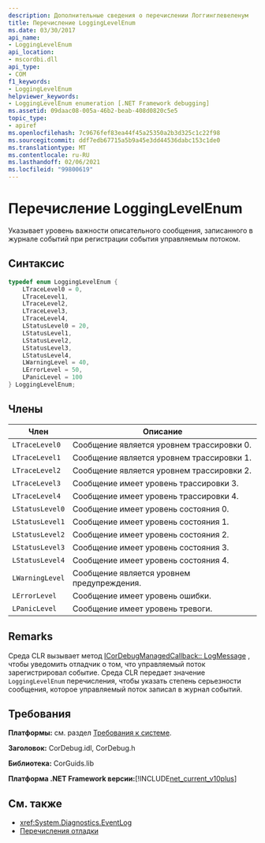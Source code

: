 ```yaml
---
description: Дополнительные сведения о перечислении Логгинглевеленум
title: Перечисление LoggingLevelEnum
ms.date: 03/30/2017
api_name:
- LoggingLevelEnum
api_location:
- mscordbi.dll
api_type:
- COM
f1_keywords:
- LoggingLevelEnum
helpviewer_keywords:
- LoggingLevelEnum enumeration [.NET Framework debugging]
ms.assetid: 09daac08-005a-46b2-beab-408d0820c5e5
topic_type:
- apiref
ms.openlocfilehash: 7c9676fef83ea44f45a25350a2b3d325c1c22f98
ms.sourcegitcommit: ddf7edb67715a5b9a45e3dd44536dabc153c1de0
ms.translationtype: MT
ms.contentlocale: ru-RU
ms.lasthandoff: 02/06/2021
ms.locfileid: "99800619"
---
```

# <a name="logginglevelenum-enumeration"></a>Перечисление LoggingLevelEnum

Указывает уровень важности описательного сообщения, записанного в журнале событий при регистрации события управляемым потоком.  
  
## <a name="syntax"></a>Синтаксис  
  
```cpp  
typedef enum LoggingLevelEnum {  
    LTraceLevel0 = 0,  
    LTraceLevel1,  
    LTraceLevel2,  
    LTraceLevel3,  
    LTraceLevel4,  
    LStatusLevel0 = 20,  
    LStatusLevel1,  
    LStatusLevel2,  
    LStatusLevel3,  
    LStatusLevel4,  
    LWarningLevel = 40,  
    LErrorLevel = 50,  
    LPanicLevel = 100  
} LoggingLevelEnum;  
```  
  
## <a name="members"></a>Члены  
  
|Член|Описание|  
|------------|-----------------|  
|`LTraceLevel0`|Сообщение является уровнем трассировки 0.|  
|`LTraceLevel1`|Сообщение является уровнем трассировки 1.|  
|`LTraceLevel2`|Сообщение является уровнем трассировки 2.|  
|`LTraceLevel3`|Сообщение имеет уровень трассировки 3.|  
|`LTraceLevel4`|Сообщение имеет уровень трассировки 4.|  
|`LStatusLevel0`|Сообщение имеет уровень состояния 0.|  
|`LStatusLevel1`|Сообщение имеет уровень состояния 1.|  
|`LStatusLevel2`|Сообщение имеет уровень состояния 2.|  
|`LStatusLevel3`|Сообщение имеет уровень состояния 3.|  
|`LStatusLevel4`|Сообщение имеет уровень состояния 4.|  
|`LWarningLevel`|Сообщение является уровнем предупреждения.|  
|`LErrorLevel`|Сообщение имеет уровень ошибки.|  
|`LPanicLevel`|Сообщение имеет уровень тревоги.|  
  
## <a name="remarks"></a>Remarks  

 Среда CLR вызывает метод [ICorDebugManagedCallback:: LogMessage](icordebugmanagedcallback-logmessage-method.md) , чтобы уведомить отладчик о том, что управляемый поток зарегистрировал событие. Среда CLR передает значение `LoggingLevelEnum` перечисления, чтобы указать степень серьезности сообщения, которое управляемый поток записал в журнал событий.  
  
## <a name="requirements"></a>Требования  

 **Платформы:** см. раздел [Требования к системе](../../get-started/system-requirements.md).  
  
 **Заголовок:** CorDebug.idl, CorDebug.h  
  
 **Библиотека:** CorGuids.lib  
  
 **Платформа .NET Framework версии:**[!INCLUDE[net_current_v10plus](../../../../includes/net-current-v10plus-md.md)]  
  
## <a name="see-also"></a>См. также

- <xref:System.Diagnostics.EventLog>
- [Перечисления отладки](debugging-enumerations.md)
